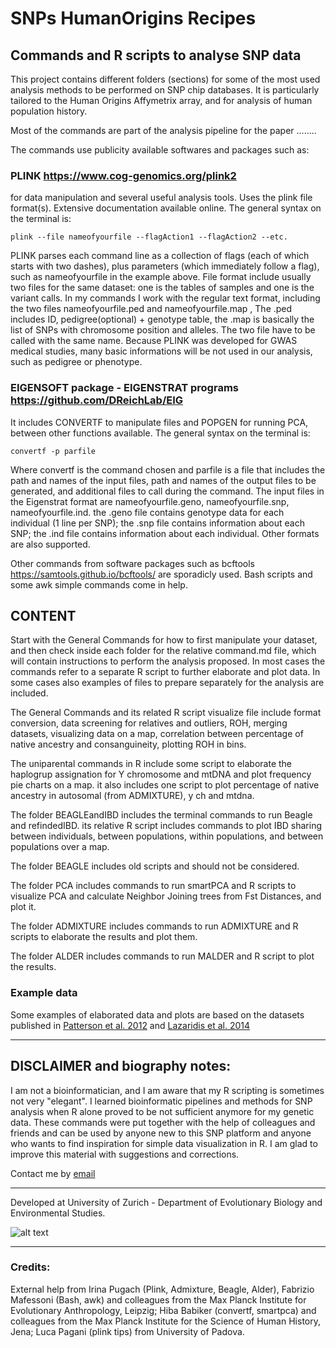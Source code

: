# SNPs HumanOrigins Recipes
## Commands and R scripts to analyse SNP data

This project contains different folders (sections) for some of the most used analysis methods to be performed on SNP chip databases. It is particularly tailored to the Human Origins Affymetrix array, and for analysis of human population history.

Most of the commands are part of the analysis pipeline for the paper ........

The commands use publicity available softwares and packages such as:
 
### PLINK https://www.cog-genomics.org/plink2 

for data manipulation and several useful analysis tools. Uses the plink file format(s). Extensive documentation available online. The general syntax on the terminal is:
```
plink --file nameofyourfile --flagAction1 --flagAction2 --etc.
```
PLINK  parses each command line as a collection of flags (each of which starts with two dashes), plus parameters (which immediately follow a flag), such as nameofyourfile in the example above.
File format include usually two files for the same dataset: one is the tables of samples and one is the variant calls. In my commands I work with the regular text format, including the two files nameofyourfile.ped and nameofyourfile.map , The .ped includes ID, pedigree(optional) + genotype table, the .map is basically the list of SNPs with chromosome position and alleles. The two file have to be called with the same name. 
Because PLINK was developed for GWAS medical studies, many basic informations will be not used in our analysis, such as pedigree or phenotype. 


### EIGENSOFT package - EIGENSTRAT programs https://github.com/DReichLab/EIG

It includes CONVERTF to manipulate files and POPGEN for running PCA, between other functions available. The general syntax on the terminal is:
```
convertf -p parfile
```
Where convertf is the command chosen and parfile is a file that includes the path and names of the input files, path and names of the output files to be generated, and additional files to call during the command.
The input files in the Eigenstrat format are nameofyourfile.geno, nameofyourfile.snp, nameofyourfile.ind. the .geno file contains genotype data for each individual (1 line per SNP); the .snp file contains information about each SNP; the .ind file contains information about each individual. Other formats are also supported. 

Other commands from software packages such as bcftools https://samtools.github.io/bcftools/ are sporadicly used. Bash scripts and some awk simple commands come in help.


## CONTENT
Start with the General Commands for how to first manipulate your dataset, and then check inside each folder for the relative command.md file, which will contain instructions to perform the analysis proposed. In most cases the commands refer to a separate R script to further elaborate and plot data. In some cases also examples of files to prepare separately for the analysis are included.

The General Commands and its related R script visualize file include format conversion, data screening for relatives and outliers, ROH, merging datasets, visualizing data on a map, correlation between percentage of native ancestry and consanguineity, plotting ROH in bins.

The uniparental commands in R include some script to elaborate the haplogrup assignation for Y chromosome and mtDNA and plot frequency pie charts on a map. it also includes one script to plot percentage of native ancestry in autosomal (from ADMIXTURE), y ch and mtdna.

The folder BEAGLEandIBD includes the terminal commands to run Beagle and refindedIBD. its relative R script includes commands to plot IBD sharing between individuals, between populations, within populations, and between populations over a map.

The folder BEAGLE includes old scripts and should not be considered.

The folder PCA includes commands to run smartPCA and R scripts to visualize PCA and calculate Neighbor Joining trees from Fst Distances, and plot it. 

The folder ADMIXTURE includes commands to run ADMIXTURE and R scripts to elaborate the results and plot them.

The folder ALDER includes commands to run MALDER and R script to plot the results.





### Example data 
Some examples of elaborated data and plots are based on the datasets published in [Patterson et al. 2012](https://reich.hms.harvard.edu/sites/reich.hms.harvard.edu/files/inline-files/2012_Patterson_AncientAdmixture_Genetics.pdf) 
and [Lazaridis et al. 2014](https://reich.hms.harvard.edu/sites/reich.hms.harvard.edu/files/inline-files/2014_Nature_Lazaridis_EuropeThreeAncestries.pdf)


_____________________________________________
## DISCLAIMER and biography notes:
I am not a bioinformatician, and I am aware that my R scripting is sometimes not very "elegant". I learned bioinformatic pipelines and methods for SNP analysis when R alone proved to be not sufficient anymore for my genetic data. These commands were put together with the help of colleagues and friends and can be used by anyone new to this SNP platform and anyone who wants to find inspiration for simple data visualization in R. I am glad to improve this material with suggestions and corrections.

Contact me by [email](mailto:barbieri.chiara@gmail.com)



_________________________________________
Developed at University of Zurich - Department of Evolutionary Biology and Environmental Studies. 


![alt text](https://upload.wikimedia.org/wikipedia/de/thumb/8/89/Universit%C3%A4t_Z%C3%BCrich_logo.svg/200px-Universit%C3%A4t_Z%C3%BCrich_logo.svg.png)

_____________________________________



### Credits:
External help from Irina Pugach (Plink, Admixture, Beagle, Alder), Fabrizio Mafessoni (Bash, awk) and colleagues from the Max Planck Institute for Evolutionary Anthropology, Leipzig; Hiba Babiker (convertf, smartpca) and colleagues from the Max Planck Institute for the Science of Human History, Jena; Luca Pagani (plink tips) from University of Padova. 

